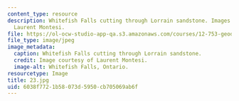 ```yaml
---
content_type: resource
description: Whitefish Falls cutting through Lorrain sandstone. Images courtesy of
  Laurent Montesi.
file: https://ol-ocw-studio-app-qa.s3.amazonaws.com/courses/12-753-geodynamics-seminar-spring-2005/6038f7721b58073d5950cb705069ab6f_23.jpg
file_type: image/jpeg
image_metadata:
  caption: Whitefish Falls cutting through Lorrain sandstone.
  credit: Image courtesy of Laurent Montesi.
  image-alt: Whitefish Falls, Ontario.
resourcetype: Image
title: 23.jpg
uid: 6038f772-1b58-073d-5950-cb705069ab6f
---
```

